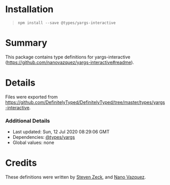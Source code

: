 # Installation
> `npm install --save @types/yargs-interactive`

# Summary
This package contains type definitions for yargs-interactive (https://github.com/nanovazquez/yargs-interactive#readme).

# Details
Files were exported from https://github.com/DefinitelyTyped/DefinitelyTyped/tree/master/types/yargs-interactive.

### Additional Details
 * Last updated: Sun, 12 Jul 2020 08:29:06 GMT
 * Dependencies: [@types/yargs](https://npmjs.com/package/@types/yargs)
 * Global values: none

# Credits
These definitions were written by [Steven Zeck](https://github.com/szeck87), and [Nano Vazquez](https://github.com/nanovazquez).
